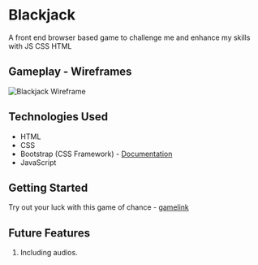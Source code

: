 # Blackjack
A front end browser based game to challenge me and enhance my skills with JS CSS HTML

## Gameplay - Wireframes

![Blackjack Wireframe](https://github.com/humayuntariq98/Blackjack/assets/138518548/9002370f-7cba-40fb-a618-345b4a682622)



## Technologies Used



- HTML
- CSS
- Bootstrap (CSS Framework) - [Documentation]()
- JavaScript

## Getting Started

Try out your luck with this game of chance - [gamelink]()

## Future Features

1. Including audios.
<!-- A README.md file with these sections:

☐ <Your game's title>: A description of your game. Background info of the game is a nice touch.

☐ Screenshot(s): Images of your actual game.

Note: if you edit your README.md on the github website editor, you can copy and paste image files directly to your markdown.

☐ Technologies Used: List of the technologies used, e.g., JavaScript, HTML, CSS...

☐ Getting Started: In this section include the link to your deployed game and any instructions you deem important.

☐ Next Steps: Planned future enhancements (icebox items). -->
